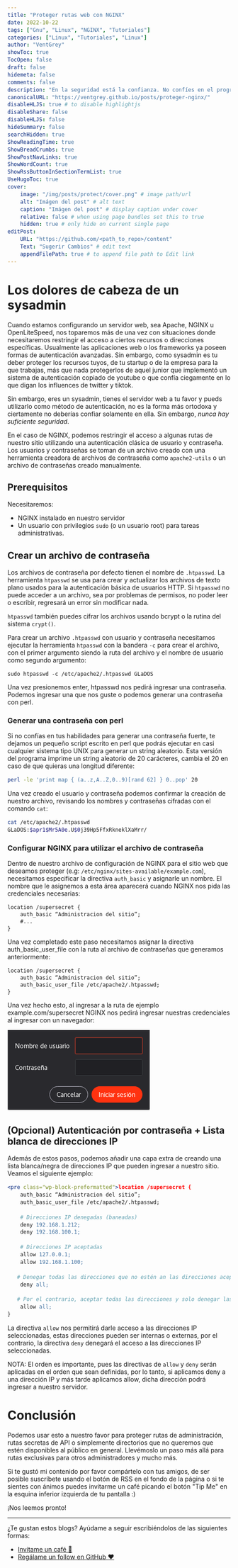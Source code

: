 ```yaml
---
title: "Proteger rutas web con NGINX"
date: 2022-10-22
tags: ["Gnu", "Linux", "NGINX", "Tutoriales"]
categories: ["Linux", "Tutoriales", "Linux"]
author: "VentGrey"
showToc: true
TocOpen: false
draft: false
hidemeta: false
comments: false
description: "En la seguridad está la confianza. No confíes en el programador, te toca a ti salvar a los usuarios."
canonicalURL: "https://ventgrey.github.io/posts/proteger-nginx/"
disableHLJS: true # to disable highlightjs
disableShare: false
disableHLJS: false
hideSummary: false
searchHidden: true
ShowReadingTime: true
ShowBreadCrumbs: true
ShowPostNavLinks: true
ShowWordCount: true
ShowRssButtonInSectionTermList: true
UseHugoToc: true
cover:
    image: "/img/posts/protect/cover.png" # image path/url
    alt: "Imágen del post" # alt text
    caption: "Imágen del post" # display caption under cover
    relative: false # when using page bundles set this to true
    hidden: true # only hide on current single page
editPost:
    URL: "https://github.com/<path_to_repo>/content"
    Text: "Sugerir Cambios" # edit text
    appendFilePath: true # to append file path to Edit link
---
```


# Los dolores de cabeza de un sysadmin

Cuando estamos configurando un servidor web, sea Apache, NGINX u OpenLiteSpeed, nos toparemos más de una vez con situaciones donde necesitaremos restringir el acceso a ciertos recursos o direcciones específicas. Usualmente las aplicaciones web o los frameworks ya poseen formas de autenticación avanzadas. Sin embargo, como sysadmin es tu deber proteger los recursos tuyos, de tu startup o de la empresa para la que trabajas, más que nada protegerlos de aquel junior que implementó un sistema de autenticación copiado de youtube o que confía ciegamente en lo que digan los influences de twitter y tiktok.

Sin embargo, eres un sysadmin, tienes el servidor web a tu favor y pueds utilizarlo como método de autenticación, no es la forma más ortodoxa y ciertamente no deberías confiar solamente en ella. Sin embargo, *nunca hay suficiente seguridad*.

En el caso de NGINX, podemos restringir el acceso a algunas rutas de nuestro sitio utilizando una autenticación clásica de usuario y contraseña. Los usuarios y contraseñas se toman de un archivo creado con una herramienta creadora de archivos de contraseña como `apache2-utils` o un archivo de contraseñas creado manualmente.

## Prerequisitos

Necesitaremos:

- NGINX instalado en nuestro servidor
- Un usuario con privilegios `sudo` (o un usuario root) para tareas administrativas.

## Crear un archivo de contraseña

Los archivos de contraseña por defecto tienen el nombre de `.htpasswd`. La herramienta `htpasswd` se usa para crear y actualizar los archivos de texto plano usados para la autenticación básica de usuarios HTTP. Si `htpasswd` no puede acceder a un archivo, sea por problemas de permisos, no poder leer o escribir, regresará un error sin modificar nada.

`htpasswd` también puedes cifrar los archivos usando bcrypt o la rutina del sistema `crypt()`.

Para crear un archivo `.htpasswd` con usuario y contraseña necesitamos ejecutar la herramienta `htpasswd` con la bandera `-c` para crear el archivo, con el primer argumento siendo la ruta del archivo y el nombre de usuario como segundo argumento:

```nginx
sudo htpasswd -c /etc/apache2/.htpasswd GLaDOS
```

Una vez presionemos enter, htpasswd nos pedirá ingresar una contraseña. Podemos ingresar una que nos guste o podemos generar una contraseña con perl.


### Generar una contraseña con perl

Si no confías en tus habilidades para generar una contraseña fuerte, te dejamos un pequeño script escrito en perl que podrás ejecutar en casi cualquier sistema tipo UNIX para generar un string aleatorio. Esta versión del programa imprime un string aleatorio de 20 carácteres, cambia el 20 en caso de que quieras una longitud diferente:

```sh
perl -le 'print map { (a..z,A..Z,0..9)[rand 62] } 0..pop' 20
```

Una vez creado el usuario y contraseña podemos confirmar la creación de nuestro archivo, revisando los nombres y contraseñas cifradas con el comando `cat`:

```sh
cat /etc/apache2/.htpasswd
GLaDOS:$apr1$Mr5A0e.U$0j39Hp5FfxRkneklXaMrr/
```

### Configurar NGINX para utilizar el archivo de contraseña

Dentro de nuestro archivo de configuración de NGINX para el sitio web que deseamos proteger (e.g: `/etc/nginx/sites-available/example.com`), necesitamos especificar la directiva `auth_basic` y asignarle un nombre. El nombre que le asignemos a esta área aparecerá cuando NGINX nos pida las credenciales necesarias:

```nginx
location /supersecret {
    auth_basic “Administracion del sitio”;
    #...
}
```

Una vez completado este paso necesitamos asignar la directiva auth\_basic\_user\_file con la ruta al archivo de contraseñas que generamos anteriormente:

```nginx
location /supersecret {
    auth_basic “Administracion del sitio”;
    auth_basic_user_file /etc/apache2/.htpasswd;
}
```

Una vez hecho esto, al ingresar a la ruta de ejemplo example.com/supersecret NGINX nos pedirá ingresar nuestras credenciales al ingresar con un navegador:

![Imágen mostrando la ventana de inicio de sesión de NGINX](/img/posts/protect/auth.png)

## (Opcional) Autenticación por contraseña + Lista blanca de direcciones IP


Además de estos pasos, podemos añadir una capa extra de creando una lista blanca/negra de direcciones IP que pueden ingresar a nuestro sitio. Veamos el siguiente ejemplo:

```apache
<pre class="wp-block-preformatted">location /supersecret {
    auth_basic “Administracion del sitio”;
    auth_basic_user_file /etc/apache2/.htpasswd;

    # Direcciones IP denegadas (baneadas)
    deny 192.168.1.212;
    deny 192.168.100.1;

    # Direcciones IP aceptadas
    allow 127.0.0.1;
    allow 192.168.1.100;

   # Denegar todas las direcciones que no estén an las direcciones aceptadas
    deny all;

   # Por el contrario, aceptar todas las direcciones y solo denegar las direcciones "baneadas"
    allow all;
}
```

La directiva `allow` nos permitirá darle acceso a las direcciones IP seleccionadas, estas direcciones pueden ser internas o externas, por el contrario, la directiva `deny` denegará el acceso a las direcciones IP seleccionadas.

NOTA: El orden es importante, pues las directivas de `allow` y `deny` serán aplicadas en el orden que sean definidas, por lo tanto, si aplicamos deny a una dirección IP y más tarde aplicamos allow, dicha dirección podrá ingresar a nuestro servidor.

# Conclusión

Podemos usar esto a nuestro favor para proteger rutas de administración, rutas secretas de API o simplemente directorios que no queremos que estén disponibles al público en general. Llevémoslo un paso más allá para rutas exclusivas para otros administradores y mucho más.

Si te gustó mi contenido por favor compártelo con tus amigos, de ser posible suscríbete usando el botón de RSS en el fondo de la página o si te sientes con ánimos puedes invitarme un café picando el botón "Tip Me" en la esquina inferior izquierda de tu pantalla :)

¡Nos leemos pronto!

---

¿Te gustan estos blogs? Ayúdame a seguir escribiéndolos de las siguientes formas:
- [Invítame un café 🍵](https://ko-fi.com/ventgrey)
- [Regálame un follow en GitHub ❤](https://github.com/VentGrey)